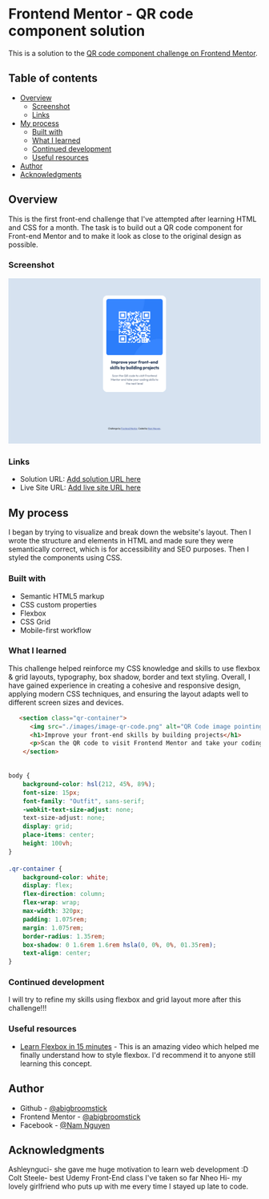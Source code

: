 # Frontend Mentor - QR code component solution

This is a solution to the [QR code component challenge on Frontend Mentor](https://www.frontendmentor.io/challenges/qr-code-component-iux_sIO_H).

## Table of contents

- [Overview](#overview)
  - [Screenshot](#screenshot)
  - [Links](#links)
- [My process](#my-process)
  - [Built with](#built-with)
  - [What I learned](#what-i-learned)
  - [Continued development](#continued-development)
  - [Useful resources](#useful-resources)
- [Author](#author)
- [Acknowledgments](#acknowledgments)


## Overview
This is the first front-end challenge that I've attempted after learning HTML and CSS for a month. The task is to build out a QR code component for Front-end Mentor and to make it look as close to the original design as possible.
### Screenshot

![](./qr-code-component-screenshot.png)

### Links

- Solution URL: [Add solution URL here](https://your-solution-url.com)
- Live Site URL: [Add live site URL here](https://your-live-site-url.com)

## My process
I began by trying to visualize and break down the website's layout. Then I wrote the structure and elements in HTML and made sure they were semantically correct, which is for accessibility and SEO purposes.
Then I styled the components using CSS.

### Built with

- Semantic HTML5 markup
- CSS custom properties
- Flexbox
- CSS Grid
- Mobile-first workflow

### What I learned

This challenge helped reinforce my CSS knowledge and skills to use flexbox & grid layouts, typography, box shadow, border and text styling. Overall, I have gained experience in creating a cohesive and responsive design, applying modern CSS techniques, and ensuring the layout adapts well to different screen sizes and devices.


```html I am proud of :D
   <section class="qr-container">
      <img src="./images/image-qr-code.png" alt="QR Code image pointing to Frontend Mentor">
      <h1>Improve your front-end skills by building projects</h1>
      <p>Scan the QR code to visit Frontend Mentor and take your coding skills to the next level</p>
    </section>
      
```
```css I am proud of :D
body {
    background-color: hsl(212, 45%, 89%);
    font-size: 15px;
    font-family: "Outfit", sans-serif;
    -webkit-text-size-adjust: none;
    text-size-adjust: none;
    display: grid;
    place-items: center;
    height: 100vh;
}

.qr-container {
    background-color: white;
    display: flex;
    flex-direction: column;
    flex-wrap: wrap;
    max-width: 320px;
    padding: 1.075rem;
    margin: 1.075rem;
    border-radius: 1.35rem;
    box-shadow: 0 1.6rem 1.6rem hsla(0, 0%, 0%, 01.35rem);
    text-align: center;
}
```

### Continued development

I will try to refine my skills using flexbox and grid layout more after this challenge!!!


### Useful resources

- [Learn Flexbox in 15 minutes](https://youtu.be/fYq5PXgSsbE?si=iH-V5ouAmqPMFM52) - This is an amazing video which helped me finally understand how to style flexbox. I'd recommend it to anyone still learning this concept.


## Author

- Github - [@abigbroomstick](https://github.com/abigbroomstick)
- Frontend Mentor - [@abigbroomstick](https://www.frontendmentor.io/profile/abigbroomstick)
- Facebook - [@Nam Nguyen](https://www.facebook.com/nam.nguyenbathanh/)


## Acknowledgments

Ashleynguci- she gave me huge motivation to learn web development :D
Colt Steele- best Udemy Front-End class I've taken so far
Nheo Hi- my lovely girlfriend who puts up with me every time I stayed up late to code.

